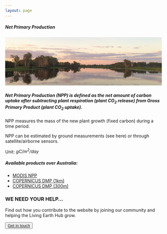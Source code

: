 ```yaml
---
layout: page
---
```


<!-- Content-section-start -->
<div class="container">
    <div class="row">
        <div class="col-12 mt-60">
            <h5 class="common-title">Net Primary Production</h5>
        </div>
        <div class="col-xs-12 col-sm-12 col-ms-9 col-lg-9 col-xl-9 col-xxl-9">
            <div class="common-image pb-5">
                <img src="/assets/img/australia/big/default.jpg" class="img-fluid" alt="">
            </div>
            <div>
                <h5 class="font-weight-bold">Net Primary Production (NPP) is defined as the net amount of carbon uptake after subtracting plant respiration (plant CO<sub>2</sub> release) from Gross Primary Product (plant CO<sub>2</sub> uptake).</h5>
                <div class="pt-4">
                    <p>NPP measures the mass of the new plant growth (fixed carbon) during a time period.</p>
                    <p>NPP can be estimated by ground measurements (see here) or through satellite/airborne sensors.</p>
                    <p>Unit: <i>gC/m<sup>2</sup>/day</i></p>
                </div>
            </div>
            <div class="py-5">
                <h5 class="font-weight-bold mb-4">Available products over Australia:</h5>
                <ul class="list-title">
                    <li class="list-item"><a href="http://livingearth-online.stackstaging.com/wp/data/remote-sensing-algorithms/net-primary-productivity-remote-sensing-algorithms/modis-npp-mod17a3/" target="_blank">MODIS NPP</a></li>
                    <li class="list-item"><a href="http://livingearth-online.stackstaging.com/wp/data/remote-sensing-algorithms/net-primary-productivity-remote-sensing-algorithms/copernicus-dmp-1km/" target="_blank">COPERNICUS DMP (1km)</a></li>
                    <li class="list-item"><a href="http://livingearth-online.stackstaging.com/wp/data/remote-sensing-algorithms/net-primary-productivity-remote-sensing-algorithms/copernicus-dmp-300m/" target="_blank">COPERNICUS DMP (300m)</a></li>
                </ul>
            </div>
        </div>
    </div>
</div>
<!-- Content-section-end -->

<!-- get-in-section-Start -->
<div class="container mb-100">
    <div class="get-in-section-main">
        <div class="get-in-section-dsc">
            <h3>WE NEED YOUR HELP&hellip;</h3>
            <p>Find out how you contribute to the website by joining our community and helping the Living Earth Hub grow.</p>
        </div>
        <button type="button"><a href="/contact/">Get in touch</a></button>
    </div>
</div>
<!-- get-in-section-End -->